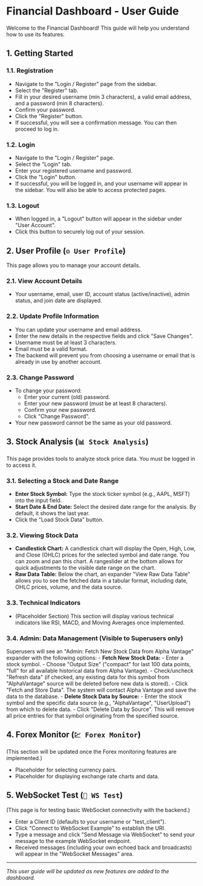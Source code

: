 # Financial Dashboard - User Guide

Welcome to the Financial Dashboard! This guide will help you understand how to use its features.

## 1. Getting Started

### 1.1. Registration
- Navigate to the "Login / Register" page from the sidebar.
- Select the "Register" tab.
- Fill in your desired username (min 3 characters), a valid email address, and a password (min 8 characters).
- Confirm your password.
- Click the "Register" button.
- If successful, you will see a confirmation message. You can then proceed to log in.

### 1.2. Login
- Navigate to the "Login / Register" page.
- Select the "Login" tab.
- Enter your registered username and password.
- Click the "Login" button.
- If successful, you will be logged in, and your username will appear in the sidebar. You will also be able to access protected pages.

### 1.3. Logout
- When logged in, a "Logout" button will appear in the sidebar under "User Account".
- Click this button to securely log out of your session.

## 2. User Profile (`⚙️ User Profile`)

This page allows you to manage your account details.

### 2.1. View Account Details
- Your username, email, user ID, account status (active/inactive), admin status, and join date are displayed.

### 2.2. Update Profile Information
- You can update your username and email address.
- Enter the new details in the respective fields and click "Save Changes".
- Username must be at least 3 characters.
- Email must be a valid format.
- The backend will prevent you from choosing a username or email that is already in use by another account.

### 2.3. Change Password
- To change your password:
    - Enter your current (old) password.
    - Enter your new password (must be at least 8 characters).
    - Confirm your new password.
    - Click "Change Password".
- Your new password cannot be the same as your old password.

## 3. Stock Analysis (`📊 Stock Analysis`)

This page provides tools to analyze stock price data. You must be logged in to access it.

### 3.1. Selecting a Stock and Date Range
- **Enter Stock Symbol:** Type the stock ticker symbol (e.g., AAPL, MSFT) into the input field.
- **Start Date & End Date:** Select the desired date range for the analysis. By default, it shows the last year.
- Click the "Load Stock Data" button.

### 3.2. Viewing Stock Data
- **Candlestick Chart:** A candlestick chart will display the Open, High, Low, and Close (OHLC) prices for the selected symbol and date range. You can zoom and pan this chart. A rangeslider at the bottom allows for quick adjustments to the visible date range on the chart.
- **Raw Data Table:** Below the chart, an expander "View Raw Data Table" allows you to see the fetched data in a tabular format, including date, OHLC prices, volume, and the data source.

### 3.3. Technical Indicators
- (Placeholder Section) This section will display various technical indicators like RSI, MACD, and Moving Averages once implemented.

### 3.4. Admin: Data Management (Visible to Superusers only)
Superusers will see an "Admin: Fetch New Stock Data from Alpha Vantage" expander with the following options:
    - **Fetch New Stock Data:**
        - Enter a stock symbol.
        - Choose "Output Size" ("compact" for last 100 data points, "full" for all available historical data from Alpha Vantage).
        - Check/uncheck "Refresh data" (if checked, any existing data for this symbol from "AlphaVantage" source will be deleted before new data is stored).
        - Click "Fetch and Store Data". The system will contact Alpha Vantage and save the data to the database.
    - **Delete Stock Data by Source:**
        - Enter the stock symbol and the specific data source (e.g., "AlphaVantage", "UserUpload") from which to delete data.
        - Click "Delete Data by Source". This will remove all price entries for that symbol originating from the specified source.

## 4. Forex Monitor (`💹 Forex Monitor`)

(This section will be updated once the Forex monitoring features are implemented.)
- Placeholder for selecting currency pairs.
- Placeholder for displaying exchange rate charts and data.

## 5. WebSocket Test (`🧪 WS Test`)

(This page is for testing basic WebSocket connectivity with the backend.)
- Enter a Client ID (defaults to your username or "test_client").
- Click "Connect to WebSocket Example" to establish the URI.
- Type a message and click "Send Message via WebSocket" to send your message to the example WebSocket endpoint.
- Received messages (including your own echoed back and broadcasts) will appear in the "WebSocket Messages" area.

---
*This user guide will be updated as new features are added to the dashboard.*
